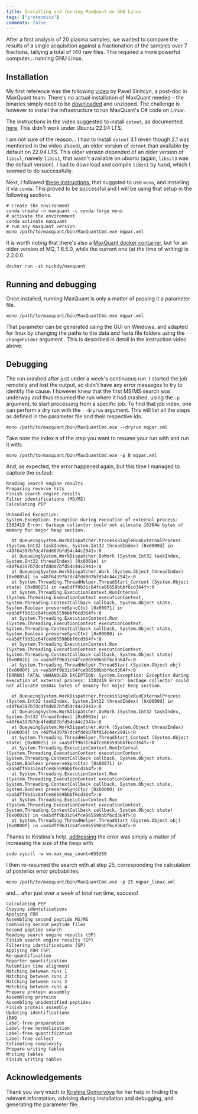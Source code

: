 ```yaml
---
title: Installing and running MaxQuant on GNU Linux
tags: ["proteomics"]
comments: false
---
```


After a first analysis of 20 plasma samples, we wanted to compare the
results of a single acquisition against a fractionation of the samples
over 7 fractions, tallying a total of 140 raw files. This required a
more powerful computer... running GNU Linux.

## Installation

My first reference was the following
[video](https://www.youtube.com/watch?v=KHdvO1M85VM) by Pavel
Sinitcyn, a post-doc in MaxQuant team. There's no actual installation
of MaxQuant needed - the binaries simply need to be
[downloaded](http://www.coxdocs.org/doku.php?id=maxquant:common:download_and_installation#download_and_installation_guide)
and unzipped. The challenge is however to install the infrastructure
to run MaxQuant's C# code on Linux.

The instructions in the video suggested to install `dotnet`, as
documented
[here](https://learn.microsoft.com/en-us/dotnet/core/install/linux-ubuntu#). This
didn't work under Ubuntu 22.04 LTS.

I am not sure of the reason... I had to install `dotnet` 3.1 (even
though 2.1 was mentioned in the video above), an older version of
`dotnet` than available by default on 22.04 LTS. This older version
depended of an older version of `libssl`, namely `libss1`, that wasn't
available on ubuntu (again, `libssl3` was the default version). I had
to download and compile `libss1` by hand, which I seemed to do
successfully.

Next, I followed [these
instructions](https://bioinformatics.stackexchange.com/a/13901), that
suggsted to use `mono`, and installing it via `conda`. This proved to
be successful and I will be using that setup in the following
sections.

```
# create the environment
conda create -n maxquant -c conda-forge mono
# activate the environment
conda activate maxquant
# run any maxquant version
mono /path/to/maxquant/bin/MaxQuantCmd.exe mqpar.xml
```

It is worth noting that there's also a [MaxQuant docker
container](https://github.com/nickdelgrosso/DockerizeMaxQuant), but
for an older version of MQ, 1.6.5.0, while the current one (at the
time of writing) is 2.2.0.0.

```
docker run -it nickdg/maxquant
```

## Running and debugging

Once installed, running MaxQuant is only a matter of passing it a
parameter file.

```
mono /path/to/maxquant/bin/MaxQuantCmd.exe mqpar.xml
```

That parameter can be generated using the GUI on Windows, and adapted
for linux by changing the paths to the data and fasta file folders
using the `--changeFolder` argument . This is described in detail in
the instruction video above.

## Debugging

The run crashed after just under a week's continuous run. I started
the job remotely and lost the output, so didn't have any error
messages to try to identify the cause. I however knew that the first
MS/MS search was underway and thus resumed the run where it had
crashed, using the `-p` argument, to start processing from a specific
job. To find that job index, one can perform a dry run with the
`--dryrun` argument. This will list all the steps as defined in the
parameter file and their respective ids.

```
mono /path/to/maxquant/bin/MaxQuantCmd.exe --dryrun mqpar.xml
```

Take note the index `N` of the step you want to resume your run with
and run it with:

```
mono /path/to/maxquant/bin/MaxQuantCmd.exe -p N mqpar.xml
```

And, as expected, the error happened again, but this time I managed to
capture the output:

```
Reading search engine results
Preparing reverse hits
Finish search engine results
Filter identifications (MS/MS)
Calculating PEP

Unhandled Exception:
System.Exception: Exception during execution of external process: 1302419 Error: Garbage collector could not allocate 16384u bytes of memory for major heap section.

  at QueueingSystem.WorkDispatcher.ProcessSingleRunExternalProcess (System.Int32 taskIndex, System.Int32 threadIndex) [0x0009d] in <48f64397b7dc4fdd807bfd54c44c2941>:0
  at QueueingSystem.WorkDispatcher.DoWork (System.Int32 taskIndex, System.Int32 threadIndex) [0x0001e] in <48f64397b7dc4fdd807bfd54c44c2941>:0
  at QueueingSystem.WorkDispatcher.Work (System.Object threadIndex) [0x00054] in <48f64397b7dc4fdd807bfd54c44c2941>:0
  at System.Threading.ThreadHelper.ThreadStart_Context (System.Object state) [0x00025] in <aa5dff9b31c64fce86559bbbf6cd364f>:0
  at System.Threading.ExecutionContext.RunInternal (System.Threading.ExecutionContext executionContext, System.Threading.ContextCallback callback, System.Object state, System.Boolean preserveSyncCtx) [0x00071] in <aa5dff9b31c64fce86559bbbf6cd364f>:0
  at System.Threading.ExecutionContext.Run (System.Threading.ExecutionContext executionContext, System.Threading.ContextCallback callback, System.Object state, System.Boolean preserveSyncCtx) [0x00000] in <aa5dff9b31c64fce86559bbbf6cd364f>:0
  at System.Threading.ExecutionContext.Run (System.Threading.ExecutionContext executionContext, System.Threading.ContextCallback callback, System.Object state) [0x0002b] in <aa5dff9b31c64fce86559bbbf6cd364f>:0
  at System.Threading.ThreadHelper.ThreadStart (System.Object obj) [0x0000f] in <aa5dff9b31c64fce86559bbbf6cd364f>:0
[ERROR] FATAL UNHANDLED EXCEPTION: System.Exception: Exception during execution of external process: 1302419 Error: Garbage collector could not allocate 16384u bytes of memory for major heap section.

  at QueueingSystem.WorkDispatcher.ProcessSingleRunExternalProcess (System.Int32 taskIndex, System.Int32 threadIndex) [0x0009d] in <48f64397b7dc4fdd807bfd54c44c2941>:0
  at QueueingSystem.WorkDispatcher.DoWork (System.Int32 taskIndex, System.Int32 threadIndex) [0x0001e] in <48f64397b7dc4fdd807bfd54c44c2941>:0
  at QueueingSystem.WorkDispatcher.Work (System.Object threadIndex) [0x00054] in <48f64397b7dc4fdd807bfd54c44c2941>:0
  at System.Threading.ThreadHelper.ThreadStart_Context (System.Object state) [0x00025] in <aa5dff9b31c64fce86559bbbf6cd364f>:0
  at System.Threading.ExecutionContext.RunInternal (System.Threading.ExecutionContext executionContext, System.Threading.ContextCallback callback, System.Object state, System.Boolean preserveSyncCtx) [0x00071] in <aa5dff9b31c64fce86559bbbf6cd364f>:0
  at System.Threading.ExecutionContext.Run (System.Threading.ExecutionContext executionContext, System.Threading.ContextCallback callback, System.Object state, System.Boolean preserveSyncCtx) [0x00000] in <aa5dff9b31c64fce86559bbbf6cd364f>:0
  at System.Threading.ExecutionContext.Run (System.Threading.ExecutionContext executionContext, System.Threading.ContextCallback callback, System.Object state) [0x0002b] in <aa5dff9b31c64fce86559bbbf6cd364f>:0
  at System.Threading.ThreadHelper.ThreadStart (System.Object obj) [0x0000f] in <aa5dff9b31c64fce86559bbbf6cd364f>:0
```

Thanks to Kristina's help,
[addressing](https://gist.github.com/elrubio/4e7797d7d0d9add96ce82f0472f17908?permalink_comment_id=2961278)
the error was simply a matter of increasing the size of the heap with

```
sudo sysctl -w vm.max_map_count=655350
```

I then re-resumed the search with at step 25, corresponding the
calculation of posterior error probabilites:

```
mono /path/to/maxquant/bin/MaxQuantCmd.exe -p 25 mqpar_linux.xml
```

and... after just over a week of total run time, success!

```
Calculating PEP
Copying identifications
Applying FDR
Assembling second peptide MS/MS
Combining second peptide files
Second peptide search
Reading search engine results (SP)
Finish search engine results (SP)
Filtering identifications (SP)
Applying FDR (SP)
Re-quantification
Reporter quantification
Retention time alignment
Matching between runs 1
Matching between runs 2
Matching between runs 3
Matching between runs 4
Prepare protein assembly
Assembling proteins
Assembling unidentified peptides
Finish protein assembly
Updating identifications
iBAQ
Label-free preparation
Label-free normalization
Label-free quantification
Label-free collect
Estimating complexity
Prepare writing tables
Writing tables
Finish writing tables
```

## Acknowledgements

Thank you very much to [Kristina
Gomoryova](https://github.com/KristinaGomoryova) for her help in
finding the relevant information, advising during installation and
debugging, and generating the parameter file.
